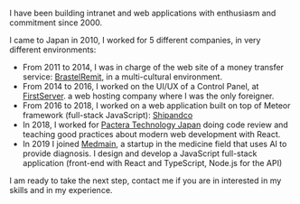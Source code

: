 I have been building intranet and web applications with enthusiasm and commitment since 2000.

I came to Japan in 2010, I worked for 5 different companies, in very different environments:

- From 2011 to 2014, I was in charge of the web site of a money transfer service: [BrastelRemit](http://brastelremit.jp/home), in a multi-cultural environment.
- From 2014 to 2016, I worked on the UI/UX of a Control Panel, at [FirstServer](https://www.firstserver.co.jp/). a web hosting company where I was the only foreigner.
- From 2016 to 2018, I worked on a web application built on top of Meteor framework (full-stack JavaScript): [Shipandco](https://www.shipandco.com/)
- In 2018, I worked for [Pactera Technology Japan](https://en.pactera.com/) doing code review and teaching good practices about modern web development with React.
- In 2019 I joined [Medmain](https://medmain.com/), a startup in the medicine field that uses AI to provide diagnosis. I design and develop a JavaScript full-stack application (front-end with React and TypeScript, Node.js for the API)

I am ready to take the next step, contact me if you are in interested in my skills and in my experience.
